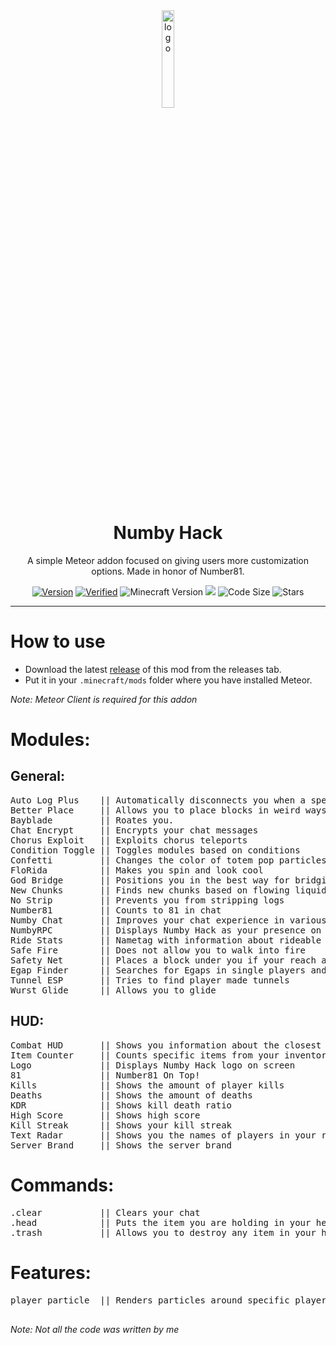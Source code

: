 <div align="center">
  <!-- Logo and Title -->
  <img src="https://raw.githubusercontent.com/cqb13/Numby-hack/main/src/main/resources/assets/numby-hack/textures/icon.png" alt="logo" width="20%"/>
  <h1>Numby Hack</h1>
  <p>A simple Meteor addon focused on giving users more customization options. Made in honor of Number81.</p>

  <!-- Fancy badges -->
<a href="https://github.com/cqb13/Numby-hack/releases"><img src="https://img.shields.io/badge/Version-v1.9-green" alt="Version"></a>
<a href="https://anticope.ml/addons/?"><img src="https://img.shields.io/badge/Verified-Yes!-green" alt="Verified"></a>
<img src="https://img.shields.io/badge/Minecraft%20Version-1.19.3-green" alt="Minecraft Version">
<img src="https://img.shields.io/github/downloads/cqb13/Numby-hack/total?color=green">
<img src="https://img.shields.io/github/languages/code-size/cqb13/Numby-hack?color=green" alt="Code Size">
<img src="https://img.shields.io/github/stars/cqb13/Numby-hack?color=green" alt="Stars">
</div>

<hr />

# How to use
- Download the latest [release](/../../releases) of this mod from the releases tab.
- Put it in your `.minecraft/mods` folder where you have installed Meteor.

*Note: Meteor Client is required for this addon*

<h1>Modules:</h1>
<h2>General:</h2>
<pre>
Auto Log Plus    || Automatically disconnects you when a specific condition is met
Better Place     || Allows you to place blocks in weird ways
Bayblade         || Roates you.
Chat Encrypt     || Encrypts your chat messages
Chorus Exploit   || Exploits chorus teleports
Condition Toggle || Toggles modules based on conditions
Confetti         || Changes the color of totem pop particles
FloRida          || Makes you spin and look cool
God Bridge       || Positions you in the best way for bridging
New Chunks       || Finds new chunks based on flowing liquids
No Strip         || Prevents you from stripping logs
Number81         || Counts to 81 in chat
Numby Chat       || Improves your chat experience in various ways
NumbyRPC         || Displays Numby Hack as your presence on Discord
Ride Stats       || Nametag with information about rideable entities.
Safe Fire        || Does not allow you to walk into fire
Safety Net       || Places a block under you if your reach a set Y level
Egap Finder      || Searches for Egaps in single players and saves their location
Tunnel ESP       || Tries to find player made tunnels
Wurst Glide      || Allows you to glide
</pre>
<h2>HUD:</h2>
<pre>
Combat HUD       || Shows you information about the closest player to you
Item Counter     || Counts specific items from your inventory
Logo             || Displays Numby Hack logo on screen
81               || Number81 On Top!
Kills            || Shows the amount of player kills
Deaths           || Shows the amount of deaths
KDR              || Shows kill death ratio
High Score       || Shows high score
Kill Streak      || Shows your kill streak
Text Radar       || Shows you the names of players in your render distance along with their stats
Server Brand     || Shows the server brand
</pre>
<h1>Commands:</h1>
<pre>
.clear           || Clears your chat
.head            || Puts the item you are holding in your head slot
.trash           || Allows you to destroy any item in your hand
</pre>
<h1>Features:</h1>
<pre>
player particle  || Renders particles around specific players

</pre>

*Note: Not all the code was written by me*
